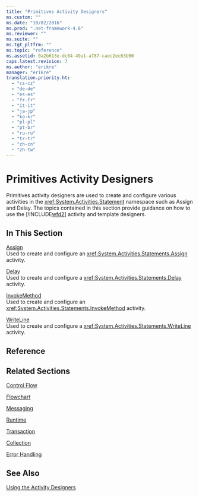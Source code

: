 ```yaml
---
title: "Primitives Activity Designers"
ms.custom: ""
ms.date: "10/02/2016"
ms.prod: ".net-framework-4.6"
ms.reviewer: ""
ms.suite: ""
ms.tgt_pltfrm: ""
ms.topic: "reference"
ms.assetid: 0a2b613e-dc04-49a1-a787-caec2ec63b90
caps.latest.revision: 7
ms.author: "erikre"
manager: "erikre"
translation.priority.ht: 
  - "cs-cz"
  - "de-de"
  - "es-es"
  - "fr-fr"
  - "it-it"
  - "ja-jp"
  - "ko-kr"
  - "pl-pl"
  - "pt-br"
  - "ru-ru"
  - "tr-tr"
  - "zh-cn"
  - "zh-tw"
---
```

# Primitives Activity Designers
Primitives activity designers are used to create and configure various activities in the <xref:System.Activities.Statement> namespace such as Assign and Delay. The topics contained in this section provide guidance on how to use the [!INCLUDE[wfd2](../workflowdesigner/includes/wfd2_md.md)] activity and template designers.  
  
## In This Section  
 [Assign](../workflowdesigner/assign-activity-designer.md)  
 Used to create and configure an <xref:System.Activities.Statements.Assign> activity.  
  
 [Delay](../workflowdesigner/delay-activity-designer.md)  
 Used to create and configure a <xref:System.Activities.Statements.Delay> activity.  
  
 [InvokeMethod](../workflowdesigner/invokemethod-activity-designer.md)  
 Used to create and configure an <xref:System.Activities.Statements.InvokeMethod> activity.  
  
 [WriteLine](../workflowdesigner/writeline-activity-designer.md)  
 Used to create and configure a <xref:System.Activities.Statements.WriteLine> activity.  
  
## Reference  
  
## Related Sections  
 [Control Flow](../workflowdesigner/control-flow-activity-designers.md)  
  
 [Flowchart](../workflowdesigner/flowchart-activity-designers.md)  
  
 [Messaging](../workflowdesigner/messaging-activity-designers.md)  
  
 [Runtime](../workflowdesigner/runtime-activity-designers.md)  
  
 [Transaction](../workflowdesigner/transaction-activity-designers.md)  
  
 [Collection](../workflowdesigner/collection-activity-designers.md)  
  
 [Error Handling](../workflowdesigner/error-handling-activity-designers.md)  
  
## See Also  
 [Using the Activity Designers](../workflowdesigner/using-the-activity-designers.md)